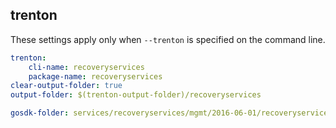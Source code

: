 
## trenton

These settings apply only when `--trenton` is specified on the command line.

``` yaml $(trenton)
trenton:
    cli-name: recoveryservices
    package-name: recoveryservices
clear-output-folder: true
output-folder: $(trenton-output-folder)/recoveryservices
```

``` yaml $(tag)=='package-2016-06' && $(trenton)
gosdk-folder: services/recoveryservices/mgmt/2016-06-01/recoveryservices
```
